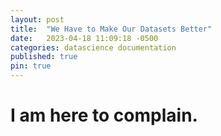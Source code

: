 ```yaml
---
layout: post
title:  "We Have to Make Our Datasets Better"
date:   2023-04-18 11:09:18 -0500
categories: datascience documentation
published: true
pin: true
---
```


# I am here to complain.

